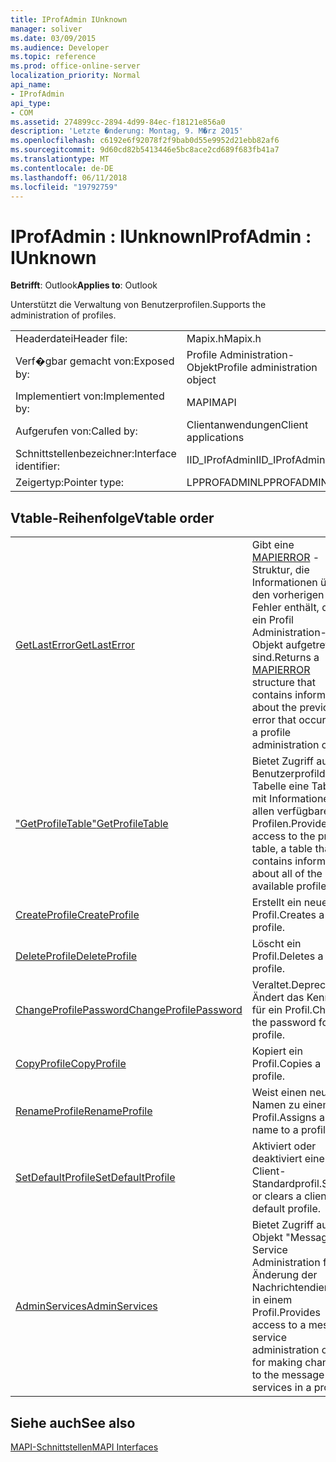 ```yaml
---
title: IProfAdmin IUnknown
manager: soliver
ms.date: 03/09/2015
ms.audience: Developer
ms.topic: reference
ms.prod: office-online-server
localization_priority: Normal
api_name:
- IProfAdmin
api_type:
- COM
ms.assetid: 274899cc-2894-4d99-84ec-f18121e856a0
description: 'Letzte �nderung: Montag, 9. M�rz 2015'
ms.openlocfilehash: c6192e6f92078f2f9bab0d55e9952d21ebb82af6
ms.sourcegitcommit: 9d60cd82b5413446e5bc8ace2cd689f683fb41a7
ms.translationtype: MT
ms.contentlocale: de-DE
ms.lasthandoff: 06/11/2018
ms.locfileid: "19792759"
---
```

# <a name="iprofadmin--iunknown"></a><span data-ttu-id="40c72-103">IProfAdmin : IUnknown</span><span class="sxs-lookup"><span data-stu-id="40c72-103">IProfAdmin : IUnknown</span></span>

  
  
<span data-ttu-id="40c72-104">**Betrifft**: Outlook</span><span class="sxs-lookup"><span data-stu-id="40c72-104">**Applies to**: Outlook</span></span> 
  
<span data-ttu-id="40c72-105">Unterstützt die Verwaltung von Benutzerprofilen.</span><span class="sxs-lookup"><span data-stu-id="40c72-105">Supports the administration of profiles.</span></span> 
  
|||
|:-----|:-----|
|<span data-ttu-id="40c72-106">Headerdatei</span><span class="sxs-lookup"><span data-stu-id="40c72-106">Header file:</span></span>  <br/> |<span data-ttu-id="40c72-107">Mapix.h</span><span class="sxs-lookup"><span data-stu-id="40c72-107">Mapix.h</span></span>  <br/> |
|<span data-ttu-id="40c72-108">Verf�gbar gemacht von:</span><span class="sxs-lookup"><span data-stu-id="40c72-108">Exposed by:</span></span>  <br/> |<span data-ttu-id="40c72-109">Profile Administration-Objekt</span><span class="sxs-lookup"><span data-stu-id="40c72-109">Profile administration object</span></span>  <br/> |
|<span data-ttu-id="40c72-110">Implementiert von:</span><span class="sxs-lookup"><span data-stu-id="40c72-110">Implemented by:</span></span>  <br/> |<span data-ttu-id="40c72-111">MAPI</span><span class="sxs-lookup"><span data-stu-id="40c72-111">MAPI</span></span>  <br/> |
|<span data-ttu-id="40c72-112">Aufgerufen von:</span><span class="sxs-lookup"><span data-stu-id="40c72-112">Called by:</span></span>  <br/> |<span data-ttu-id="40c72-113">Clientanwendungen</span><span class="sxs-lookup"><span data-stu-id="40c72-113">Client applications</span></span>  <br/> |
|<span data-ttu-id="40c72-114">Schnittstellenbezeichner:</span><span class="sxs-lookup"><span data-stu-id="40c72-114">Interface identifier:</span></span>  <br/> |<span data-ttu-id="40c72-115">IID_IProfAdmin</span><span class="sxs-lookup"><span data-stu-id="40c72-115">IID_IProfAdmin</span></span>  <br/> |
|<span data-ttu-id="40c72-116">Zeigertyp:</span><span class="sxs-lookup"><span data-stu-id="40c72-116">Pointer type:</span></span>  <br/> |<span data-ttu-id="40c72-117">LPPROFADMIN</span><span class="sxs-lookup"><span data-stu-id="40c72-117">LPPROFADMIN</span></span>  <br/> |
   
## <a name="vtable-order"></a><span data-ttu-id="40c72-118">Vtable-Reihenfolge</span><span class="sxs-lookup"><span data-stu-id="40c72-118">Vtable order</span></span>

|||
|:-----|:-----|
|[<span data-ttu-id="40c72-119">GetLastError</span><span class="sxs-lookup"><span data-stu-id="40c72-119">GetLastError</span></span>](iprofadmin-getlasterror.md) <br/> |<span data-ttu-id="40c72-120">Gibt eine [MAPIERROR](mapierror.md) -Struktur, die Informationen über den vorherigen Fehler enthält, die auf ein Profil Administration-Objekt aufgetreten sind.</span><span class="sxs-lookup"><span data-stu-id="40c72-120">Returns a [MAPIERROR](mapierror.md) structure that contains information about the previous error that occurred to a profile administration object.</span></span>  <br/> |
|[<span data-ttu-id="40c72-121">"GetProfileTable"</span><span class="sxs-lookup"><span data-stu-id="40c72-121">GetProfileTable</span></span>](iprofadmin-getprofiletable.md) <br/> |<span data-ttu-id="40c72-122">Bietet Zugriff auf die Benutzerprofildienst-Tabelle eine Tabelle mit Informationen zu allen verfügbaren Profilen.</span><span class="sxs-lookup"><span data-stu-id="40c72-122">Provides access to the profile table, a table that contains information about all of the available profiles.</span></span>  <br/> |
|[<span data-ttu-id="40c72-123">CreateProfile</span><span class="sxs-lookup"><span data-stu-id="40c72-123">CreateProfile</span></span>](iprofadmin-createprofile.md) <br/> |<span data-ttu-id="40c72-124">Erstellt ein neues Profil.</span><span class="sxs-lookup"><span data-stu-id="40c72-124">Creates a new profile.</span></span>  <br/> |
|[<span data-ttu-id="40c72-125">DeleteProfile</span><span class="sxs-lookup"><span data-stu-id="40c72-125">DeleteProfile</span></span>](iprofadmin-deleteprofile.md) <br/> |<span data-ttu-id="40c72-126">Löscht ein Profil.</span><span class="sxs-lookup"><span data-stu-id="40c72-126">Deletes a profile.</span></span>  <br/> |
|[<span data-ttu-id="40c72-127">ChangeProfilePassword</span><span class="sxs-lookup"><span data-stu-id="40c72-127">ChangeProfilePassword</span></span>](iprofadmin-changeprofilepassword.md) <br/> |<span data-ttu-id="40c72-128">Veraltet.</span><span class="sxs-lookup"><span data-stu-id="40c72-128">Deprecated.</span></span> <span data-ttu-id="40c72-129">Ändert das Kennwort für ein Profil.</span><span class="sxs-lookup"><span data-stu-id="40c72-129">Changes the password for a profile.</span></span>  <br/> |
|[<span data-ttu-id="40c72-130">CopyProfile</span><span class="sxs-lookup"><span data-stu-id="40c72-130">CopyProfile</span></span>](iprofadmin-copyprofile.md) <br/> |<span data-ttu-id="40c72-131">Kopiert ein Profil.</span><span class="sxs-lookup"><span data-stu-id="40c72-131">Copies a profile.</span></span>  <br/> |
|[<span data-ttu-id="40c72-132">RenameProfile</span><span class="sxs-lookup"><span data-stu-id="40c72-132">RenameProfile</span></span>](iprofadmin-renameprofile.md) <br/> |<span data-ttu-id="40c72-133">Weist einen neuen Namen zu einem Profil.</span><span class="sxs-lookup"><span data-stu-id="40c72-133">Assigns a new name to a profile.</span></span>  <br/> |
|[<span data-ttu-id="40c72-134">SetDefaultProfile</span><span class="sxs-lookup"><span data-stu-id="40c72-134">SetDefaultProfile</span></span>](iprofadmin-setdefaultprofile.md) <br/> |<span data-ttu-id="40c72-135">Aktiviert oder deaktiviert eine Client-Standardprofil.</span><span class="sxs-lookup"><span data-stu-id="40c72-135">Sets or clears a client's default profile.</span></span>  <br/> |
|[<span data-ttu-id="40c72-136">AdminServices</span><span class="sxs-lookup"><span data-stu-id="40c72-136">AdminServices</span></span>](iprofadmin-adminservices.md) <br/> |<span data-ttu-id="40c72-137">Bietet Zugriff auf ein Objekt "Message" Service Administration für die Änderung der Nachrichtendienste in einem Profil.</span><span class="sxs-lookup"><span data-stu-id="40c72-137">Provides access to a message service administration object for making changes to the message services in a profile.</span></span>  <br/> |
   
## <a name="see-also"></a><span data-ttu-id="40c72-138">Siehe auch</span><span class="sxs-lookup"><span data-stu-id="40c72-138">See also</span></span>



[<span data-ttu-id="40c72-139">MAPI-Schnittstellen</span><span class="sxs-lookup"><span data-stu-id="40c72-139">MAPI Interfaces</span></span>](mapi-interfaces.md)

